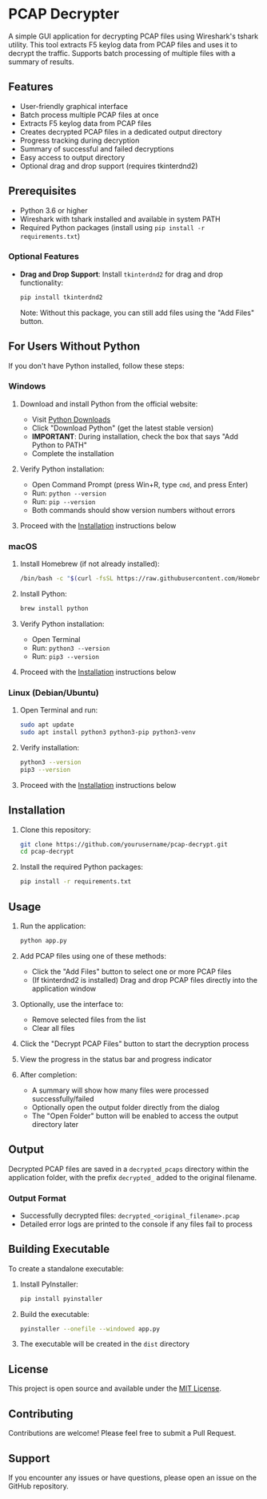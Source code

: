 # PCAP Decrypter

A simple GUI application for decrypting PCAP files using Wireshark's tshark utility. This tool extracts F5 keylog data from PCAP files and uses it to decrypt the traffic. Supports batch processing of multiple files with a summary of results.

## Features

- User-friendly graphical interface
- Batch process multiple PCAP files at once
- Extracts F5 keylog data from PCAP files
- Creates decrypted PCAP files in a dedicated output directory
- Progress tracking during decryption
- Summary of successful and failed decryptions
- Easy access to output directory
- Optional drag and drop support (requires tkinterdnd2)

## Prerequisites

- Python 3.6 or higher
- Wireshark with tshark installed and available in system PATH
- Required Python packages (install using `pip install -r requirements.txt`)

### Optional Features

- **Drag and Drop Support**: Install `tkinterdnd2` for drag and drop functionality:
  ```bash
  pip install tkinterdnd2
  ```
  Note: Without this package, you can still add files using the "Add Files" button.

## For Users Without Python

If you don't have Python installed, follow these steps:

### Windows
1. Download and install Python from the official website:
   - Visit [Python Downloads](https://www.python.org/downloads/)
   - Click "Download Python" (get the latest stable version)
   - **IMPORTANT**: During installation, check the box that says "Add Python to PATH"
   - Complete the installation

2. Verify Python installation:
   - Open Command Prompt (press Win+R, type `cmd`, and press Enter)
   - Run: `python --version`
   - Run: `pip --version`
   - Both commands should show version numbers without errors

3. Proceed with the [Installation](#installation) instructions below

### macOS
1. Install Homebrew (if not already installed):
   ```bash
   /bin/bash -c "$(curl -fsSL https://raw.githubusercontent.com/Homebrew/install/HEAD/install.sh)"
   ```

2. Install Python:
   ```bash
   brew install python
   ```

3. Verify Python installation:
   - Open Terminal
   - Run: `python3 --version`
   - Run: `pip3 --version`

4. Proceed with the [Installation](#installation) instructions below

### Linux (Debian/Ubuntu)
1. Open Terminal and run:
   ```bash
   sudo apt update
   sudo apt install python3 python3-pip python3-venv
   ```

2. Verify installation:
   ```bash
   python3 --version
   pip3 --version
   ```

3. Proceed with the [Installation](#installation) instructions below

## Installation

1. Clone this repository:
   ```bash
   git clone https://github.com/yourusername/pcap-decrypt.git
   cd pcap-decrypt
   ```

2. Install the required Python packages:
   ```bash
   pip install -r requirements.txt
   ```

## Usage

1. Run the application:
   ```bash
   python app.py
   ```

2. Add PCAP files using one of these methods:
   - Click the "Add Files" button to select one or more PCAP files
   - (If tkinterdnd2 is installed) Drag and drop PCAP files directly into the application window

3. Optionally, use the interface to:
   - Remove selected files from the list
   - Clear all files
   
4. Click the "Decrypt PCAP Files" button to start the decryption process

5. View the progress in the status bar and progress indicator

6. After completion:
   - A summary will show how many files were processed successfully/failed
   - Optionally open the output folder directly from the dialog
   - The "Open Folder" button will be enabled to access the output directory later

## Output

Decrypted PCAP files are saved in a `decrypted_pcaps` directory within the application folder, with the prefix `decrypted_` added to the original filename.

### Output Format
- Successfully decrypted files: `decrypted_<original_filename>.pcap`
- Detailed error logs are printed to the console if any files fail to process

## Building Executable

To create a standalone executable:

1. Install PyInstaller:
   ```bash
   pip install pyinstaller
   ```

2. Build the executable:
   ```bash
   pyinstaller --onefile --windowed app.py
   ```

3. The executable will be created in the `dist` directory

## License

This project is open source and available under the [MIT License](LICENSE).

## Contributing

Contributions are welcome! Please feel free to submit a Pull Request.

## Support

If you encounter any issues or have questions, please open an issue on the GitHub repository.
